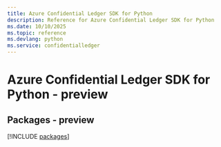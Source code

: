 ```yaml
---
title: Azure Confidential Ledger SDK for Python
description: Reference for Azure Confidential Ledger SDK for Python
ms.date: 10/10/2025
ms.topic: reference
ms.devlang: python
ms.service: confidentialledger
---
```

# Azure Confidential Ledger SDK for Python - preview
## Packages - preview
[!INCLUDE [packages](confidential-ledger-index.md)]